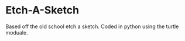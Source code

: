 # Etch-A-Sketch
Based off the old school etch a sketch. Coded in python using the turtle moduale.  
